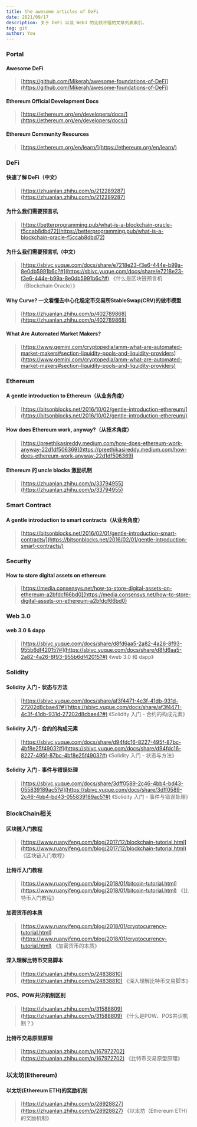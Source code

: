 ```yaml
---
title: the awesome articles of DeFi
date: 2021/09/17
description: 关于 DeFi 以及 Web3 的比较不错的文章列表索引。
tag: git
author: You
---
```


### Portal
#### Awesome DeFi
> [https://github.com/Mikerah/awesome-foundations-of-DeFi](https://github.com/Mikerah/awesome-foundations-of-DeFi)

#### Ethereum Official Development Docs
> [https://ethereum.org/en/developers/docs/](https://ethereum.org/en/developers/docs/)

#### Ethereum Community Resources
> [https://ethereum.org/en/learn/](https://ethereum.org/en/learn/)


### DeFi
#### 快速了解 DeFi（中文）
> [https://zhuanlan.zhihu.com/p/212289287](https://zhuanlan.zhihu.com/p/212289287)

#### 为什么我们需要预言机
> [https://betterprogramming.pub/what-is-a-blockchain-oracle-f5ccab8dbd72](https://betterprogramming.pub/what-is-a-blockchain-oracle-f5ccab8dbd72)

#### 为什么我们需要预言机（中文）
> [https://sbivc.yuque.com/docs/share/e7218e23-f3e6-444e-b99a-8e0db5991b6c?#](https://sbivc.yuque.com/docs/share/e7218e23-f3e6-444e-b99a-8e0db5991b6c?#) 《什么是区块链预言机（Blockchain Oracle）》

#### Why Curve? 一文看懂去中心化稳定币交易所StableSwap(CRV)的做市模型
> [https://zhuanlan.zhihu.com/p/402789868](https://zhuanlan.zhihu.com/p/402789868)

#### What Are Automated Market Makers?
> [https://www.gemini.com/cryptopedia/amm-what-are-automated-market-makers#section-liquidity-pools-and-liquidity-providers](https://www.gemini.com/cryptopedia/amm-what-are-automated-market-makers#section-liquidity-pools-and-liquidity-providers)


### Ethereum
#### A gentle introduction to Ethereum（从业务角度）
> [https://bitsonblocks.net/2016/10/02/gentle-introduction-ethereum/](https://bitsonblocks.net/2016/10/02/gentle-introduction-ethereum/)

#### How does Ethereum work, anyway?（从技术角度）
> [https://preethikasireddy.medium.com/how-does-ethereum-work-anyway-22d1df506369](https://preethikasireddy.medium.com/how-does-ethereum-work-anyway-22d1df506369)

#### Ethereum 的 uncle blocks 激励机制
> [https://zhuanlan.zhihu.com/p/33794955](https://zhuanlan.zhihu.com/p/33794955)


### Smart Contract
#### A gentle introduction to smart contracts（从业务角度）
> [https://bitsonblocks.net/2016/02/01/gentle-introduction-smart-contracts/](https://bitsonblocks.net/2016/02/01/gentle-introduction-smart-contracts/)


### Security
#### How to store digital assets on ethereum
> [https://media.consensys.net/how-to-store-digital-assets-on-ethereum-a2bfdcf66bd0](https://media.consensys.net/how-to-store-digital-assets-on-ethereum-a2bfdcf66bd0)


### Web 3.0
#### web 3.0 & dapp
> [https://sbivc.yuque.com/docs/share/d8fd6aa5-2a82-4a26-8f93-955b6df42015?#](https://sbivc.yuque.com/docs/share/d8fd6aa5-2a82-4a26-8f93-955b6df42015?#) 《web 3.0 和 dapp》


### Solidity
#### Solidity 入门 - 状态与方法
> [https://sbivc.yuque.com/docs/share/af3f4471-4c3f-41db-931d-27202d8cbae4?#](https://sbivc.yuque.com/docs/share/af3f4471-4c3f-41db-931d-27202d8cbae4?#) 《Solidity 入门 - 合约的构成元素》

#### Solidity 入门 - 合约的构成元素
> [https://sbivc.yuque.com/docs/share/d94fdc16-8227-495f-87bc-4bf8e25f4903?#](https://sbivc.yuque.com/docs/share/d94fdc16-8227-495f-87bc-4bf8e25f4903?#) 《Solidity 入门 - 状态与方法》

#### Solidity 入门 - 事件与错误处理
> [https://sbivc.yuque.com/docs/share/3dff0589-2c46-4bb4-bd43-055839189ac5?#](https://sbivc.yuque.com/docs/share/3dff0589-2c46-4bb4-bd43-055839189ac5?#) 《Solidity 入门 - 事件与错误处理》


### BlockChain相关
#### 区块链入门教程
> [https://www.ruanyifeng.com/blog/2017/12/blockchain-tutorial.html](https://www.ruanyifeng.com/blog/2017/12/blockchain-tutorial.html) 《区块链入门教程》

#### 比特币入门教程
> [https://www.ruanyifeng.com/blog/2018/01/bitcoin-tutorial.html](https://www.ruanyifeng.com/blog/2018/01/bitcoin-tutorial.html) 《比特币入门教程》

#### 加密货币的本质
> [https://www.ruanyifeng.com/blog/2018/01/cryptocurrency-tutorial.html](https://www.ruanyifeng.com/blog/2018/01/cryptocurrency-tutorial.html) 《加密货币的本质》

#### 深入理解比特币交易脚本
> [https://zhuanlan.zhihu.com/p/24838810](https://zhuanlan.zhihu.com/p/24838810) 《深入理解比特币交易脚本》

#### POS、POW共识机制区别
> [https://zhuanlan.zhihu.com/p/31588809](https://zhuanlan.zhihu.com/p/31588809) 《什么是POW、POS共识机制？》

#### 比特币交易原型原理
> [https://zhuanlan.zhihu.com/p/167972702](https://zhuanlan.zhihu.com/p/167972702) 《比特币交易原型原理》


### 以太坊(Ethereum)
#### 以太坊(Ethereum ETH)的奖励机制
> [https://zhuanlan.zhihu.com/p/28928827](https://zhuanlan.zhihu.com/p/28928827) 《以太坊（Ethereum ETH）的奖励机制》

